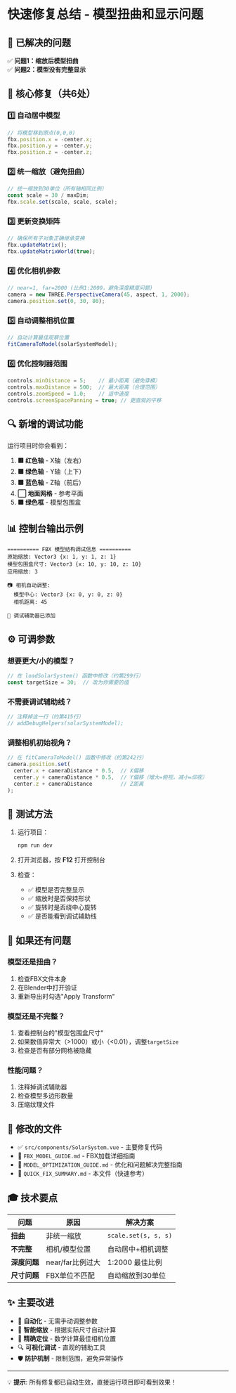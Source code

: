 # 快速修复总结 - 模型扭曲和显示问题

## 🎯 已解决的问题

✅ **问题1：缩放后模型扭曲**  
✅ **问题2：模型没有完整显示**

## 🔧 核心修复（共6处）

### 1️⃣ 自动居中模型
```javascript
// 将模型移到原点(0,0,0)
fbx.position.x = -center.x;
fbx.position.y = -center.y;
fbx.position.z = -center.z;
```

### 2️⃣ 统一缩放（避免扭曲）
```javascript
// 统一缩放到30单位（所有轴相同比例）
const scale = 30 / maxDim;
fbx.scale.set(scale, scale, scale);
```

### 3️⃣ 更新变换矩阵
```javascript
// 确保所有子对象正确继承变换
fbx.updateMatrix();
fbx.updateMatrixWorld(true);
```

### 4️⃣ 优化相机参数
```javascript
// near=1, far=2000 (比例1:2000，避免深度精度问题)
camera = new THREE.PerspectiveCamera(45, aspect, 1, 2000);
camera.position.set(0, 30, 80);
```

### 5️⃣ 自动调整相机位置
```javascript
// 自动计算最佳观察位置
fitCameraToModel(solarSystemModel);
```

### 6️⃣ 优化控制器范围
```javascript
controls.minDistance = 5;    // 最小距离（避免穿模）
controls.maxDistance = 500;  // 最大距离（合理范围）
controls.zoomSpeed = 1.0;    // 适中速度
controls.screenSpacePanning = true; // 更直观的平移
```

## 🔍 新增的调试功能

运行项目时你会看到：

1. **🟥 红色轴** - X轴（左右）
2. **🟩 绿色轴** - Y轴（上下）
3. **🟦 蓝色轴** - Z轴（前后）
4. **⬜ 地面网格** - 参考平面
5. **🟩 绿色框** - 模型包围盒

## 📊 控制台输出示例

```
========== FBX 模型结构调试信息 ==========
原始缩放: Vector3 {x: 1, y: 1, z: 1}
模型包围盒尺寸: Vector3 {x: 10, y: 10, z: 10}
应用缩放: 3

📷 相机自动调整:
  模型中心: Vector3 {x: 0, y: 0, z: 0}
  相机距离: 45

🔧 调试辅助器已添加
```

## ⚙️ 可调参数

### 想要更大/小的模型？
```javascript
// 在 loadSolarSystem() 函数中修改（约第299行）
const targetSize = 30;  // 改为你需要的值
```

### 不需要调试辅助线？
```javascript
// 注释掉这一行（约第415行）
// addDebugHelpers(solarSystemModel);
```

### 调整相机初始视角？
```javascript
// 在 fitCameraToModel() 函数中修改（约第242行）
camera.position.set(
  center.x + cameraDistance * 0.5,  // X偏移
  center.y + cameraDistance * 0.5,  // Y偏移（增大=俯视，减小=仰视）
  center.z + cameraDistance         // Z距离
);
```

## 🚀 测试方法

1. 运行项目：
   ```bash
   npm run dev
   ```

2. 打开浏览器，按 **F12** 打开控制台

3. 检查：
   - ✅ 模型是否完整显示
   - ✅ 缩放时是否保持形状
   - ✅ 旋转时是否绕中心旋转
   - ✅ 是否能看到调试辅助线

## 🐛 如果还有问题

### 模型还是扭曲？
1. 检查FBX文件本身
2. 在Blender中打开验证
3. 重新导出时勾选"Apply Transform"

### 模型还是不完整？
1. 查看控制台的"模型包围盒尺寸"
2. 如果数值异常大（>1000）或小（<0.01），调整`targetSize`
3. 检查是否有部分网格被隐藏

### 性能问题？
1. 注释掉调试辅助器
2. 检查模型多边形数量
3. 压缩纹理文件

## 📁 修改的文件

- ✅ `src/components/SolarSystem.vue` - 主要修复代码
- 📄 `FBX_MODEL_GUIDE.md` - FBX加载详细指南
- 📄 `MODEL_OPTIMIZATION_GUIDE.md` - 优化和问题解决完整指南
- 📄 `QUICK_FIX_SUMMARY.md` - 本文件（快速参考）

## 🎓 技术要点

| 问题 | 原因 | 解决方案 |
|------|------|---------|
| **扭曲** | 非统一缩放 | `scale.set(s, s, s)` |
| **不完整** | 相机/模型位置 | 自动居中+相机调整 |
| **深度问题** | near/far比例过大 | 1:2000 最佳比例 |
| **尺寸问题** | FBX单位不匹配 | 自动缩放到30单位 |

## ✨ 主要改进

- 🎯 **自动化** - 无需手动调整参数
- 🔧 **智能缩放** - 根据实际尺寸自动计算
- 📏 **精确定位** - 数学计算最佳相机位置
- 🔍 **可视化调试** - 直观的辅助工具
- 🛡️ **防护机制** - 限制范围，避免异常操作

---

💡 **提示**: 所有修复都已自动生效，直接运行项目即可看到效果！

